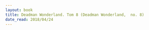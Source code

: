 ```yaml
---
layout: book
title: Deadman Wonderland. Tom 8 (Deadman Wonderland,  no. 8)
date_read: 2018/04/24
---
```

